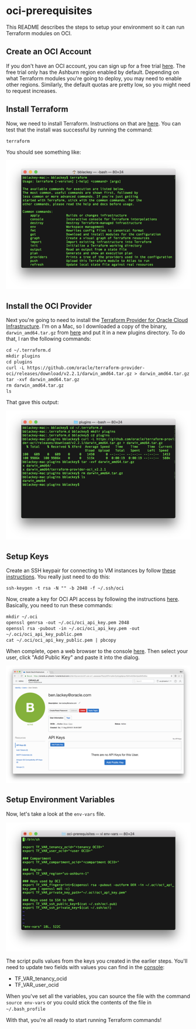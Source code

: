 # oci-prerequisites

This README describes the steps to setup your environment so it can run Terraform modules on OCI.

## Create an OCI Account
If you don't have an OCI account, you can sign up for a free trial [here](https://cloud.oracle.com/en_US/tryit).  The free trial only has the Ashburn region enabled by default.  Depending on what Terraform modules you're going to deploy, you may need to enable other regions.  Similarly, the default quotas are pretty low, so you might need to request increases.

## Install Terraform

Now, we need to install Terraform.  Instructions on that are [here](https://www.terraform.io/intro/getting-started/install.html).  You can test that the install was successful by running the command:

    terraform

You should see something like:

![](./images/1%20-%20terraform.png)

## Install the OCI Provider

Next you're going to need to install the [Terraform Provider for Oracle Cloud Infrastructure](https://github.com/oracle/terraform-provider-baremetal/blob/master/README.md).  I'm on a Mac, so I downloaded a copy of the binary, `darwin_amd64.tar.gz` from [here](https://github.com/oracle/terraform-provider-oci/releases) and put it in a new plugins directory.  To do that, I ran the following commands:

    cd ~/.terraform.d
    mkdir plugins
    cd plugins
    curl -L https://github.com/oracle/terraform-provider-oci/releases/download/v2.2.1/darwin_amd64.tar.gz > darwin_amd64.tar.gz
    tar -xvf darwin_amd64.tar.gz
    rm darwin_amd64.tar.gz
    ls

That gave this output:

![](./images/2%20-%20provider.png)

## Setup Keys
Create an SSH keypair for connecting to VM instances by follow [these instructions](https://docs.us-phoenix-1.oraclecloud.com/Content/GSG/Tasks/creatingkeys.htm).  You really just need to do this:

    ssh-keygen -t rsa -N "" -b 2048 -f ~/.ssh/oci

Now, create a key for OCI API access by following the instructions [here](https://docs.us-phoenix-1.oraclecloud.com/Content/API/Concepts/apisigningkey.htm).  Basically, you need to run these commands:

    mkdir ~/.oci
    openssl genrsa -out ~/.oci/oci_api_key.pem 2048
    openssl rsa -pubout -in ~/.oci/oci_api_key.pem -out ~/.oci/oci_api_key_public.pem
    cat ~/.oci/oci_api_key_public.pem | pbcopy

When complete, open a web browser to the console [here](https://console.us-phoenix-1.oraclecloud.com/a/identity/users).  Then select your user, click "Add Public Key" and paste it into the dialog.

![](./images/3%20-%20console.png)

## Setup Environment Variables
Now, let's take a look at the `env-vars` file.

![](./images/4%20-%20env-vars.png)

The script pulls values from the keys you created in the earlier steps.  You'll need to update two fields with values you can find in the [console](https://console.us-phoenix-1.oraclecloud.com/):

* TF_VAR_tenancy_ocid
* TF_VAR_user_ocid

When you've set all the variables, you can source the file with the command `source env-vars` or you could stick the contents of the file in `~/.bash_profile`

With that, you're all ready to start running Terraform commands!
